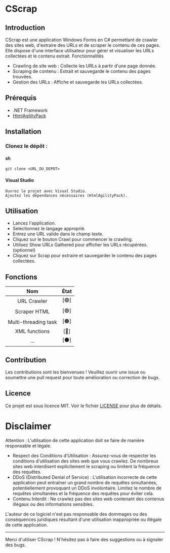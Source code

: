 # CScrap
## Introduction
CScrap est une application Windows Forms en C# permettant de crawler des sites web, d'extraire des URLs et de scraper le contenu de ces pages. Elle dispose d'une interface utilisateur pour gérer et visualiser les URLs collectées et le contenu extrait.
Fonctionnalités

- Crawling de site web : Collecte les URLs à partir d'une page donnée.
- Scraping de contenu : Extrait et sauvegarde le contenu des pages trouvées.
- Gestion des URLs : Affiche et sauvegarde les URLs collectées.

## Prérequis
- .NET Framework
- [HtmlAgilityPack](https://github.com/zzzprojects/html-agility-pack)

## Installation

### Clonez le dépôt :

#### sh

    git clone <URL_DU_DEPOT>

#### Visual Studio

    Ouvrez le projet avec Visual Studio.
    Ajoutez les dépendances nécessaires (HtmlAgilityPack).

## Utilisation

- Lancez l'application.
- Selectionnez le langage approprié.
- Entrez une URL valide dans le champ texte.
- Cliquez sur le bouton Crawl pour commencer le crawling.
- Utilisez Show URLs Gathered pour afficher les URLs récupérées. (optionnel)
- Cliquez sur Scrap pour extraire et sauvegarder le contenu des pages collectées.

## Fonctions
| Nom | État |
|:---:|:---:|
| URL Crawler | [🟢] |
| Scraper HTML | [🟢] |
| Multi-threading task | [🟠] |
| XML functions | [🛑] |
| ... | [⚫] |

## Contribution
Les contributions sont les bienvenues ! Veuillez ouvrir une issue ou soumettre une pull request pour toute amélioration ou correction de bugs.

## Licence 
Ce projet est sous licence MIT. Voir le fichier [LICENSE](https://github.com/Miiraak/CScrap/blob/master/LICENSE.txt) pour plus de détails.

# Disclaimer

Attention : L'utilisation de cette application doit se faire de manière responsable et légale.

- Respect des Conditions d'Utilisation : Assurez-vous de respecter les conditions d'utilisation des sites web que vous crawlez. De nombreux sites web interdisent explicitement le scraping ou limitent la fréquence des requêtes.
- DDoS (Distributed Denial of Service) : L'utilisation incorrecte de cette application peut entraîner un grand nombre de requêtes simultanées, potentiellement provoquant un DDoS involontaire. Limitez le nombre de requêtes simultanées et la fréquence des requêtes pour éviter cela.
- Contenu Interdit : Ne crawlez pas des sites web contenant des contenus illégaux ou des informations sensibles.

L'auteur de ce logiciel n'est pas responsable des dommages ou des conséquences juridiques résultant d'une utilisation inappropriée ou illégale de cette application.

---

Merci d'utiliser CScrap ! N'hésitez pas à faire des suggestions ou à signaler des bugs.
